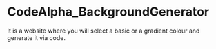 # CodeAlpha_BackgroundGenerator
It is a website where you will select a basic or a gradient colour and generate it via code.
